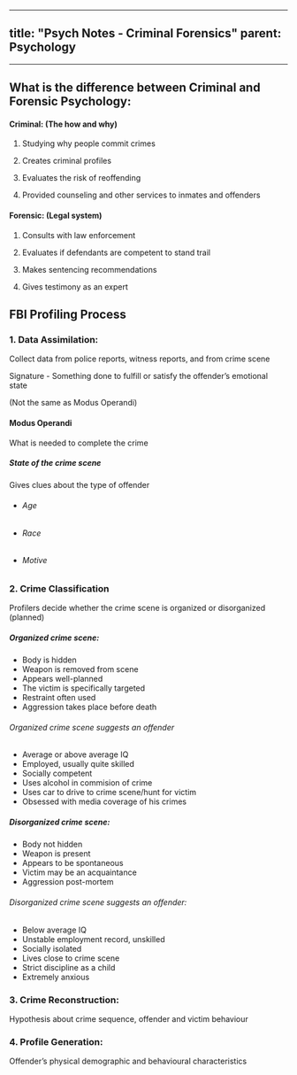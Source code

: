 
---
title: "Psych Notes - Criminal Forensics"
parent: Psychology
---
___
## What is the difference between Criminal and Forensic Psychology:

#### Criminal: (The how and why)
1. Studying why people commit crimes
    
2. Creates criminal profiles
    
3. Evaluates the risk of reoffending
    
4. Provided counseling and other services to inmates and offenders
  
#### Forensic: (Legal system)
1. Consults with law enforcement
    
2. Evaluates if defendants are competent to stand trail
    
3. Makes sentencing recommendations
    
4. Gives testimony as an expert


## FBI Profiling Process

### 1. Data Assimilation:

Collect data from police reports, witness reports, and from crime scene

Signature - Something done to fulfill or satisfy the offender’s emotional state

(Not the same as Modus Operandi)

#### Modus Operandi
What is needed to complete the crime

##### State of the crime scene
Gives clues about the type of offender
- ###### Age
    
- ###### Race
    
- ###### Motive

### 2. Crime Classification
Profilers decide whether the crime scene is organized or disorganized (planned)

##### Organized crime scene:
- Body is hidden
- Weapon is removed from scene
- Appears well-planned
- The victim is specifically targeted
- Restraint often used
- Aggression takes place before death
###### Organized crime scene suggests an offender
- Average or above average IQ
- Employed, usually quite skilled
- Socially competent
- Uses alcohol in commision of crime
- Uses car to drive to crime scene/hunt for victim
- Obsessed with media coverage of his crimes

##### Disorganized crime scene:
- Body not hidden
- Weapon is present
- Appears to be spontaneous
- Victim may be an acquaintance
- Aggression post-mortem
###### Disorganized crime scene suggests an offender:
- Below average IQ
- Unstable employment record, unskilled
- Socially isolated
- Lives close to crime scene
- Strict discipline as a child
- Extremely anxious


### 3. Crime Reconstruction:
Hypothesis about crime sequence, offender and victim behaviour

### 4. Profile Generation:
Offender’s physical demographic and behavioural characteristics
